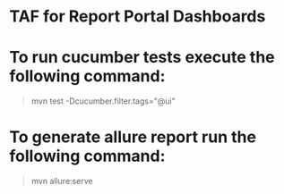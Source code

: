 # TAF for Report Portal Dashboards

# To run cucumber tests execute the following command:
>mvn test -Dcucumber.filter.tags="@ui"

# To generate allure report run the following command:
>mvn allure:serve